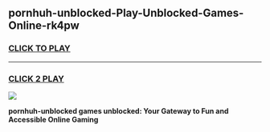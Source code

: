 
## pornhuh-unblocked-Play-Unblocked-Games-Online-rk4pw
<h3>
<a href="https://premium76.site?title=pornhuh-unblocked&ref=25A">CLICK TO PLAY</a></h3>
<hr>

<h3>
<a href="https://premium76.site?title=pornhuh-unblocked&ref=25A">CLICK 2 PLAY</a>
  
</h3>

<a href="https://premium76.site?title=pornhuh-unblocked&ref=25A"><img src="https://clearcache.store/games.png"></a>


**pornhuh-unblocked games unblocked: Your Gateway to Fun and Accessible Online Gaming**
